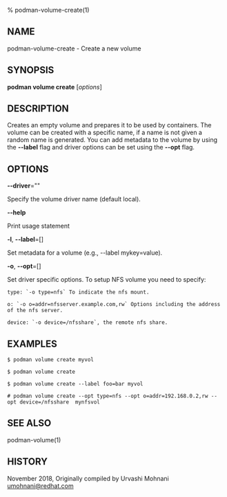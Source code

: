 % podman-volume-create(1)

## NAME
podman\-volume\-create - Create a new volume

## SYNOPSIS
**podman volume create** [*options*]

## DESCRIPTION

Creates an empty volume and prepares it to be used by containers. The volume
can be created with a specific name, if a name is not given a random name is
generated. You can add metadata to the volume by using the **--label** flag and
driver options can be set using the **--opt** flag.

## OPTIONS

**--driver**=""

Specify the volume driver name (default local).

**--help**

Print usage statement

**-l**, **--label**=[]

Set metadata for a volume (e.g., --label mykey=value).

**-o**, **--opt**=[]

Set driver specific options. To setup NFS volume you need to specify:

    type: `-o type=nfs` To indicate the nfs mount.

    o: `-o o=addr=nfsserver.example.com,rw` Options including the address of the nfs server.

    device: `-o device=/nfsshare`, the remote nfs share.

## EXAMPLES

```
$ podman volume create myvol

$ podman volume create

$ podman volume create --label foo=bar myvol

# podman volume create --opt type=nfs --opt o=addr=192.168.0.2,rw --opt device=/nfsshare  mynfsvol
```

## SEE ALSO
podman-volume(1)

## HISTORY
November 2018, Originally compiled by Urvashi Mohnani <umohnani@redhat.com>
